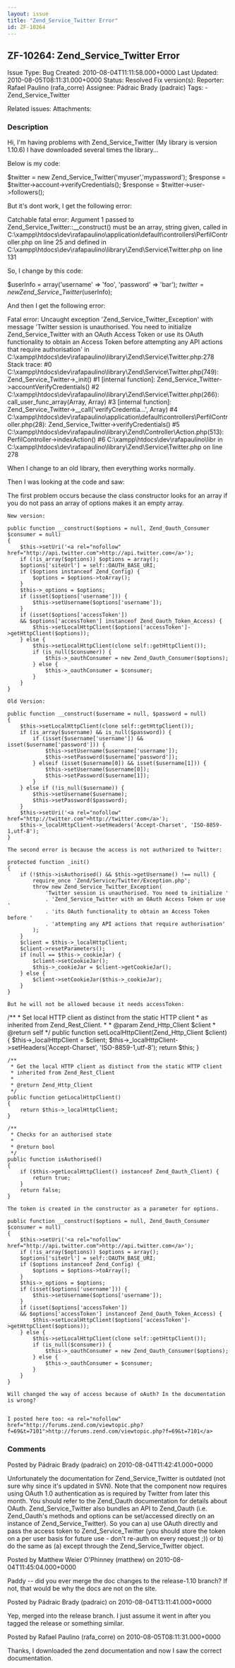 ```yaml
---
layout: issue
title: "Zend_Service_Twitter Error"
id: ZF-10264
---
```


ZF-10264: Zend\_Service\_Twitter Error
--------------------------------------

 Issue Type: Bug Created: 2010-08-04T11:11:58.000+0000 Last Updated: 2010-08-05T08:11:31.000+0000 Status: Resolved Fix version(s): 
 Reporter:  Rafael Paulino (rafa\_corre)  Assignee:  Pádraic Brady (padraic)  Tags: - Zend\_Service\_Twitter
 
 Related issues: 
 Attachments: 
### Description

Hi, I'm having problems with Zend\_Service\_Twitter (My library is version 1.10.6) I have downloaded several times the library...

Below is my code:

$twitter = new Zend\_Service\_Twitter('myuser','mypassword'); $response = $twitter->account->verifyCredentials(); $response = $twitter->user->followers();

But it's dont work, I get the following error:

Catchable fatal error: Argument 1 passed to Zend\_Service\_Twitter::\_\_construct() must be an array, string given, called in C:\\xampp\\htdocs\\dev\\rafapaulino\\application\\default\\controllers\\PerfilController.php on line 25 and defined in C:\\xampp\\htdocs\\dev\\rafapaulino\\library\\Zend\\Service\\Twitter.php on line 131

So, I change by this code:

$userInfo = array('username' => 'foo', 'password' => 'bar'); $twitter = new Zend\_Service\_Twitter($userInfo);

And then I get the following error:

Fatal error: Uncaught exception 'Zend\_Service\_Twitter\_Exception' with message 'Twitter session is unauthorised. You need to initialize Zend\_Service\_Twitter with an OAuth Access Token or use its OAuth functionality to obtain an Access Token before attempting any API actions that require authorisation' in C:\\xampp\\htdocs\\dev\\rafapaulino\\library\\Zend\\Service\\Twitter.php:278 Stack trace: #0 C:\\xampp\\htdocs\\dev\\rafapaulino\\library\\Zend\\Service\\Twitter.php(749): Zend\_Service\_Twitter->\_init() #1 [internal function]: Zend\_Service\_Twitter->accountVerifyCredentials() #2 C:\\xampp\\htdocs\\dev\\rafapaulino\\library\\Zend\\Service\\Twitter.php(266): call\_user\_func\_array(Array, Array) #3 [internal function]: Zend\_Service\_Twitter->\_\_call('verifyCredentia...', Array) #4 C:\\xampp\\htdocs\\dev\\rafapaulino\\application\\default\\controllers\\PerfilController.php(28): Zend\_Service\_Twitter->verifyCredentials() #5 C:\\xampp\\htdocs\\dev\\rafapaulino\\library\\Zend\\Controller\\Action.php(513): PerfilController->indexAction() #6 C:\\xampp\\htdocs\\dev\\rafapaulino\\libr in C:\\xampp\\htdocs\\dev\\rafapaulino\\library\\Zend\\Service\\Twitter.php on line 278

When I change to an old library, then everything works normally.

Then I was looking at the code and saw:

The first problem occurs because the class constructor looks for an array if you do not pass an array of options makes it an empty array.

 
    New version:
    
    public function __construct($options = null, Zend_Oauth_Consumer $consumer = null)
    {
        $this->setUri('<a rel="nofollow" href="http://api.twitter.com">http://api.twitter.com</a>');
        if (!is_array($options)) $options = array();
        $options['siteUrl'] = self::OAUTH_BASE_URI;
        if ($options instanceof Zend_Config) {
            $options = $options->toArray();
        }
        $this->_options = $options;
        if (isset($options['username'])) {
            $this->setUsername($options['username']);
        }
        if (isset($options['accessToken'])
        && $options['accessToken'] instanceof Zend_Oauth_Token_Access) {
            $this->setLocalHttpClient($options['accessToken']->getHttpClient($options));
        } else {
            $this->setLocalHttpClient(clone self::getHttpClient());
            if (is_null($consumer)) {
                $this->_oauthConsumer = new Zend_Oauth_Consumer($options);
            } else {
                $this->_oauthConsumer = $consumer;
            }
        }
    }
    
    Old Version:
    
    public function __construct($username = null, $password = null)
    {
        $this->setLocalHttpClient(clone self::getHttpClient());
        if (is_array($username) && is_null($password)) {
            if (isset($username['username']) && isset($username['password'])) {
                $this->setUsername($username['username']);
                $this->setPassword($username['password']);
            } elseif (isset($username[0]) && isset($username[1])) {
                $this->setUsername($username[0]);
                $this->setPassword($username[1]);
            }
        } else if (!is_null($username)) {
            $this->setUsername($username);
            $this->setPassword($password);
        }
        $this->setUri('<a rel="nofollow" href="http://twitter.com">http://twitter.com</a>');
        $this->_localHttpClient->setHeaders('Accept-Charset', 'ISO-8859-1,utf-8');
    }
    
    The second error is because the access is not authorized to Twitter:
    
    protected function _init()
    {
        if (!$this->isAuthorised() && $this->getUsername() !== null) {
            require_once 'Zend/Service/Twitter/Exception.php';
            throw new Zend_Service_Twitter_Exception(
                'Twitter session is unauthorised. You need to initialize '
                . 'Zend_Service_Twitter with an OAuth Access Token or use '
                . 'its OAuth functionality to obtain an Access Token before '
                . 'attempting any API actions that require authorisation'
            );
        }
        $client = $this->_localHttpClient;
        $client->resetParameters();
        if (null == $this->_cookieJar) {
            $client->setCookieJar();
            $this->_cookieJar = $client->getCookieJar();
        } else {
            $client->setCookieJar($this->_cookieJar);
        }
    }
    
    But he will not be allowed because it needs accessToken:


/\*\* \* Set local HTTP client as distinct from the static HTTP client \* as inherited from Zend\_Rest\_Client. \* \* @param Zend\_Http\_Client $client \* @return self \*/ public function setLocalHttpClient(Zend\_Http\_Client $client) { $this->\_localHttpClient = $client; $this->\_localHttpClient->setHeaders('Accept-Charset', 'ISO-8859-1,utf-8'); return $this; }

 
    /**
     * Get the local HTTP client as distinct from the static HTTP client
     * inherited from Zend_Rest_Client
     *
     * @return Zend_Http_Client
     */
    public function getLocalHttpClient()
    {
        return $this->_localHttpClient;
    }
    
    /**
     * Checks for an authorised state
     *
     * @return bool
     */
    public function isAuthorised()
    {
        if ($this->getLocalHttpClient() instanceof Zend_Oauth_Client) {
            return true;
        }
        return false;
    }
    
    The token is created in the constructor as a parameter for options.
    
    public function __construct($options = null, Zend_Oauth_Consumer $consumer = null)
    {
        $this->setUri('<a rel="nofollow" href="http://api.twitter.com">http://api.twitter.com</a>');
        if (!is_array($options)) $options = array();
        $options['siteUrl'] = self::OAUTH_BASE_URI;
        if ($options instanceof Zend_Config) {
            $options = $options->toArray();
        }
        $this->_options = $options;
        if (isset($options['username'])) {
            $this->setUsername($options['username']);
        }
        if (isset($options['accessToken'])
        && $options['accessToken'] instanceof Zend_Oauth_Token_Access) {
            $this->setLocalHttpClient($options['accessToken']->getHttpClient($options));
        } else {
            $this->setLocalHttpClient(clone self::getHttpClient());
            if (is_null($consumer)) {
                $this->_oauthConsumer = new Zend_Oauth_Consumer($options);
            } else {
                $this->_oauthConsumer = $consumer;
            }
        }
    }
    
    Will changed the way of access because of oAuth? In the documentation is wrong?
    
    
    I posted here too: <a rel="nofollow" href="http://forums.zend.com/viewtopic.php?f=69&t=7101">http://forums.zend.com/viewtopic.php?f=69&t=7101</a>


 

 

### Comments

Posted by Pádraic Brady (padraic) on 2010-08-04T11:42:41.000+0000

Unfortunately the documentation for Zend\_Service\_Twitter is outdated (not sure why since it's updated in SVN). Note that the component now requires using OAuth 1.0 authentication as is required by Twitter from later this month. You should refer to the Zend\_Oauth documentation for details about OAuth. Zend\_Service\_Twitter also bundles an API to Zend\_Oauth (i.e. Zend\_Oauth's methods and options can be set/accessed directly on an instance of Zend\_Service\_Twitter). So you can a) use OAuth directly and pass the access token to Zend\_Service\_Twitter (you should store the token on a per user basis for future use - don't re-auth on every request ;)) or b) do the same as (a) except through the Zend\_Service\_Twitter object.

 

 

Posted by Matthew Weier O'Phinney (matthew) on 2010-08-04T11:45:04.000+0000

Paddy -- did you ever merge the doc changes to the release-1.10 branch? If not, that would be why the docs are not on the site.

 

 

Posted by Pádraic Brady (padraic) on 2010-08-04T13:11:41.000+0000

Yep, merged into the release branch. I just assume it went in after you tagged the release or something similar.

 

 

Posted by Rafael Paulino (rafa\_corre) on 2010-08-05T08:11:31.000+0000

Thanks, I downloaded the zend documentation and now I saw the correct documentation.

 

 